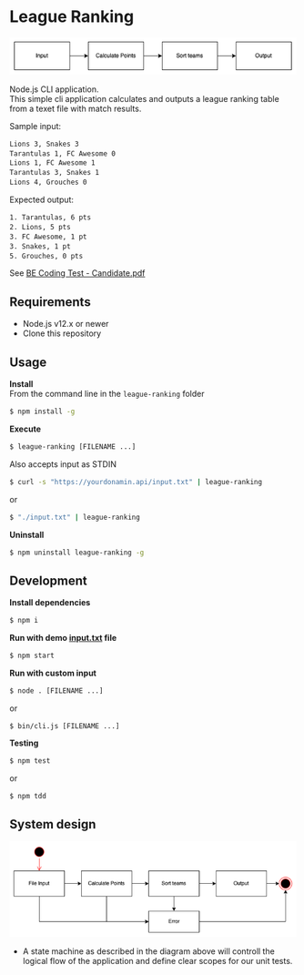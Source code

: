 # League Ranking

![System design](system-diagram.png)

Node.js CLI application.  
This simple cli application calculates and outputs a league ranking table from a texet file with match results.

Sample input:  
```txt
Lions 3, Snakes 3
Tarantulas 1, FC Awesome 0
Lions 1, FC Awesome 1
Tarantulas 3, Snakes 1
Lions 4, Grouches 0
```

Expected output:  
```txt
1. Tarantulas, 6 pts
2. Lions, 5 pts
3. FC Awesome, 1 pt
3. Snakes, 1 pt
5. Grouches, 0 pts
```

See [BE Coding Test - Candidate.pdf](BE&#32;Coding&#32;Test&#32;-&#32;Candidate.pdf)


## Requirements
- Node.js v12.x or newer
- Clone this repository


## Usage
**Install**  
From the command line in the `league-ranking` folder
```sh
$ npm install -g
```
**Execute**
```sh
$ league-ranking [FILENAME ...]
```
Also accepts input as STDIN
```sh
$ curl -s "https://yourdonamin.api/input.txt" | league-ranking
```
or
```sh
$ "./input.txt" | league-ranking
```

**Uninstall**
```sh
$ npm uninstall league-ranking -g
```

## Development
**Install dependencies**
```sh
$ npm i
```

**Run with demo [input.txt](input.txt) file**
```sh
$ npm start
```

**Run with custom input**  
```sh
$ node . [FILENAME ...]
```
or
```
$ bin/cli.js [FILENAME ...]
```


**Testing**
```sh
$ npm test
```
or 
```sh
$ npm tdd
```

## System design

![State machine](state-machine.png)

- A state machine as described in the diagram above will controll the logical flow of the application and define clear scopes for our unit tests.

